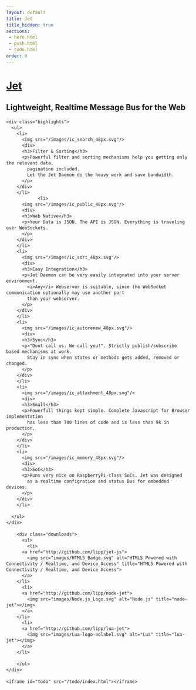 ```yaml
---
layout: default
title: Jet
title_hidden: true
sections:
 - hero.html
 - push.html
 - todo.html
order: 0
---
```


<div id="hero">
  <div id="logo">
    <a href="/index.html">
      <h1 id="brand">Jet</h1>
    </a>
    <div>
      <h2 id="tagline">Lightweight, Realtime Message Bus for the Web</h2>
    </div>
  </div>
</div>

    <div class="highlights">
      <ul>
        <li>
          <img src="/images/ic_search_48px.svg"/>
          <div>
          <h3>Filter & Sorting</h3>
          <p>Powerful filter and sorting mechanisms help you getting only the relevant data,
            pagination included.
            Let the Jet Daemon do the heavy work and save bandwidth.
          </p>
        </div>
        </li>
                <li>
          <img src="/images/ic_public_48px.svg"/>
          <div>
          <h3>Web Native</h3>
          <p>Your Data is JSON. The API is JSON. Everything is traveling over WebSockets.
          </p>
        </div>
        </li>
        <li>
          <img src="/images/ic_sort_48px.svg"/>
          <div>
          <h3>Easy Integration</h3>
          <p>Jet Daemon can be very easily integrated into your server environment.
            <i>Any</i> Webserver is suitable, since the WebSocket communication optionally may use another port
            than your webserver.
          </p>
        </div>
        </li>
        <li>
          <img src="/images/ic_autorenew_48px.svg"/>
          <div>
          <h3>Sync</h3>
          <p>"Dont call us. We call you!". Strictly publish/subscribe based mechanisms at work.
            Stay in sync when states or methods gets added, removed or changed.
          </p>
        </div>
        </li>
        <li>
          <img src="/images/ic_attachment_48px.svg"/>
          <div>
          <h3>Small</h3>
          <p>Powerfull things kept simple. Complete Javascript for Browser implementation
            has less than 700 lines of code and is less than 9k in production.
          </p>
        </div>
        </li>
        <li>
          <img src="/images/ic_memory_48px.svg"/>
          <div>
          <h3>SoC</h3>
          <p>Runs very nice on RaspberryPi-class SoCs. Jet was designed
            as a realtime configration and status Bus for embedded devices.
          </p>
        </div>
        </li>

      </ul>
    </div>

        <div class="downloads">
          <ul>
            <li>
          <a href="http://github.com/lipp/jet-js">
            <img src="images/HTML5_Badge.svg" alt="HTML5 Powered with Connectivity / Realtime, and Device Access" title="HTML5 Powered with Connectivity / Realtime, and Device Access">
          </a>
        </li>
          <li>
          <a href="http://github.com/lipp/node-jet">
            <img src="images/Node.js_Logo.svg" alt="Node.js" title="node-jet"></img>
          </a>
        </li>
          <li>
          <a href="http://github.com/lipp/lua-jet">
            <img src="images/Lua-logo-nolabel.svg" alt="Lua" title="lua-jet"></img>
          </a>
        </li>

        </ul>
    </div>

    <iframe id="todo" src="/todo/index.html"></iframe>
